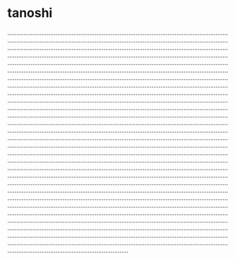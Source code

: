 # tanoshi

................................................................................................................................................................................................................................................................................................................................................................................................................................................................................................................................................................................................................................................................................................................................................................................................................................................................................................................................................................................................................................................................................................................................................................................................................................................................................................................................................................................................................................................................................................................................................................................................................................................................................................................................................................................................................................................................................................................................................................................................................................................................................................................................................................................................................................................................................................................................................................................................................................................................................................................................................................................................................................................................................................................................................................................................................................................................................................................................................................................................................................................................................................................................................................................................................................................................................................................................................................................................................................................................................................................................................................................................................................................................................................................................................................................................................